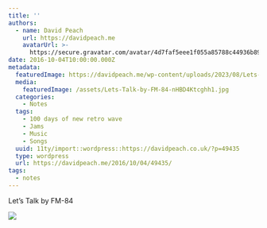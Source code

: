 ```yaml
---
title: ''
authors:
  - name: David Peach
    url: https://davidpeach.me
    avatarUrl: >-
      https://secure.gravatar.com/avatar/4d7faf5eee1f055a85788c44936b8995eaab6dfb004e7854ec747ccb272e91ee?s=96&d=mm&r=g
date: 2016-10-04T10:00:00.000Z
metadata:
  featuredImage: https://davidpeach.me/wp-content/uploads/2023/08/Lets-Talk-by-FM-84.jpg
  media:
    featuredImage: /assets/Lets-Talk-by-FM-84-nHBD4Ktcghh1.jpg
  categories:
    - Notes
  tags:
    - 100 days of new retro wave
    - Jams
    - Music
    - Songs
  uuid: 11ty/import::wordpress::https://davidpeach.co.uk/?p=49435
  type: wordpress
  url: https://davidpeach.me/2016/10/04/49435/
tags:
  - notes
---
```

Let’s Talk by FM-84

[![](/assets/Lets-Talk-by-FM-84-768x768-goczg94e1BAj.jpg)](/assets/Lets-Talk-by-FM-84-768x768-goczg94e1BAj.jpg)